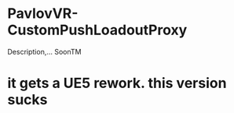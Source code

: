 # PavlovVR-CustomPushLoadoutProxy
Description,... SoonTM

# it gets a UE5 rework. this version sucks
